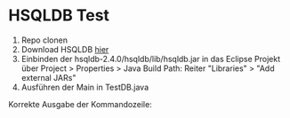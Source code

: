 # HSQLDB Test

1. Repo clonen
2. Download HSQLDB [hier](http://hsqldb.org/)
3. Einbinden der hsqldb-2.4.0/hsqldb/lib/hsqldb.jar in das Eclipse Projekt über Project > Properties > Java Build Path: Reiter "Libraries" > "Add external JARs"
4. Ausführen der Main in TestDB.java

Korrekte Ausgabe der Kommandozeile:

